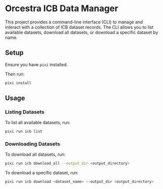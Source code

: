 # Orcestra ICB Data Manager

This project provides a command-line interface (CLI) to manage and interact with a collection of ICB dataset records. The CLI allows you to list available datasets, download all datasets, or download a specific dataset by name.

## Setup

Ensure you have `pixi` installed.

Then run:

```sh
pixi install
```

## Usage

### Listing Datasets

To list all available datasets, run:

```sh
pixi run icb list
```

### Downloading Datasets

To download all datasets, run:

```sh
pixi run icb download_all --output_dir <output_directory>
```

To download a specific dataset, run:

```sh
pixi run icb download <dataset_name> --output_dir <output_directory>

```
